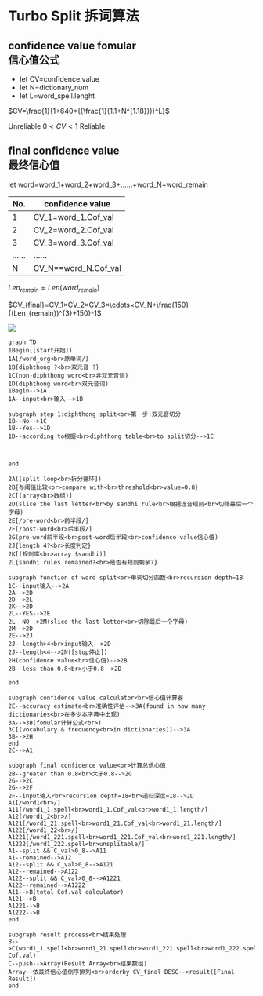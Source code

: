 # Turbo Split 拆词算法

## confidence value fomular<br>信心值公式

-   let CV=confidence.value
-   let N=dictionary_num
-   let L=word_spell.lenght

$CV=\frac{1}{1+640*{(\frac{1}{1.1+N^{1.18}})}^L}$

Unreliable $0<CV<1$ Reliable

## final confidence value<br>最终信心值

let word=word_1+word_2+word_3+……+word_N+word_remain

| No. | confidence value     |
| --- | -------------------- |
| 1   | CV_1=word_1.Cof_val  |
| 2   | CV_2=word_2.Cof_val  |
| 3   | CV_3=word_3.Cof_val  |
| ……  | ……                   |
| N   | CV_N==word_N.Cof_val |

$Len_{remain}=Len(word_{remain})$

$CV_{final}=CV_1×CV_2×CV_3×\cdots×CV_N+\frac{150}{(Len_{remain})^{3}+150}-1$


[![](https://mermaid.ink/img/eyJjb2RlIjoiZ3JhcGggVERcbjFCZWdpbihbc3RhcnTlvIDlp4tdKVxuMUFbL3dvcmRfb3JnPGJyPuWOn-WNleivjS9dXG4xQntkaXBodGhvbmcgPzxicj7lj4zlhYPpn7MgP31cbjFDKG5vbi1kaXBodGhvbmcgd29yZDxicj7pnZ7lj4zlhYPpn7Por40pXG4xRChkaXBodGhvbmcgd29yZDxicj7lj4zlhYPpn7Por40pXG4xQmVnaW4tLT4xQVxuMUEtLWlucHV0PGJyPui-k-WFpS0tPjFCXG5cbnN1YmdyYXBoIHN0ZXAgMTpkaXBodGhvbmcgc3BsaXQ8YnI-56ys5LiA5q2lOuWPjOWFg-mfs-WIh-WIhlxuMUItLU5vLS0-MUNcbjFCLS1ZZXMtLT4xRFxuMUQtLWFjY29yZGluZyB0b-agueaNrjxicj5kaXBodGhvbmcgdGFibGU8YnI-dG8gc3BsaXTliIfliIYtLT4xQ1xuXG5cblxuZW5kXG5cbjJBKFtzcGxpdCBsb29wPGJyPuaLhuWIhuW-queOr10pXG4yQnvkuI7pmIjlgLzmr5TovoM8YnI-Y29tcGFyZSB3aXRoPGJyPnRocmVzaG9sZDxicj52YWx1ZT0wLjh9XG4yQ1soYXJyYXk8YnI-5pWw57uEKV1cbjJEKHNsaWNlIHRoZSBsYXN0IGxldHRlcjxicj5ieSBzYW5kaGkgcnVsZTxicj7moLnmja7ov57pn7Pop4TliJk8YnI-5YiH6Zmk5pyA5ZCO5LiA5Liq5a2X5q-NKVxuMkVbL3ByZS13b3JkPGJyPuWJjeWNiuautS9dXG4yRlsvcG9zdC13b3JkPGJyPuWQjuWNiuautS9dXG4yRyhwcmUtd29yZOWJjeWNiuautTxicj5wb3N0LXdvcmTlkI7ljYrmrrU8YnI-Y29uZmlkZW5jZSB2YWx1ZeS_oeW_g-WAvClcbjJKe2xlbmd0aCA0Pzxicj7plb_luqbliKTlrpp9XG4yS1so6KeE5YiZ5bqTPGJyPmFycmF5ICRzYW5kaGkpXVxuMkx7c2FuZGhpIHJ1bGVzIHJlbWFpbmVkPzxicj7mmK_lkKbmnInop4TliJnliankvZk_fVxuXG5zdWJncmFwaCBmdW5jdGlvbiBvZiB3b3JkIHNwbGl0PGJyPuWNleivjeWIh-WIhuWHveaVsDxicj5yZWN1cnNpb24gZGVwdGg9MThcbjFDLS1pbnB1dOi-k-WFpS0tPjJBXG4yQS0tPjJEXG4yRC0tPjJMXG4ySy0tPjJEXG4yTC0tWUVTLS0-MkVcbjJMLS1OTy0tPjJNKHNsaWNlIHRoZSBsYXN0IGxldHRlcjxicj7liIfpmaTmnIDlkI7kuIDkuKrlrZfmr40pXG4yTS0tPjJEXG4yRS0tPjJKXG4ySi0tbGVuZ3RoPjQ8YnI-aW5wdXTovpPlhaUtLT4yRFxuMkotLWxlbmd0aDw0LS0-Mk4oW3N0b3DlgZzmraJdKVxuMkgoY29uZmlkZW5jZSB2YWx1ZTxicj7kv6Hlv4PlgLwpLS0-MkJcbjJCLS1sZXNzIHRoYW4gMC44PGJyPuWwj-S6jjAuOC0tPjJEXG5cbmVuZFxuXG5zdWJncmFwaCBjb25maWRlbmNlIHZhbHVlIGNhbGN1bGF0b3I8YnI-5L-h5b-D5YC86K6h566X5ZmoXG4yRS0tYWNjdXJhY3kgZXN0aW1hdGU8YnI-5YeG56Gu5oCn6K-E5LywLS0-M0EoZm91bmQgaW4gaG93IG1hbnkgZGljdGlvbmFyaWVzPGJyPuWcqOWkmuWwkeacrOWtl-WFuOS4reWHuueOsClcbjNBLS0-M0IoZm9tdWxhcuiuoeeul-WFrOW8jzxicj4pXG4zQ1sodm9jYWJ1bGFyeSAmIGZyZXF1ZW5jeTxicj5pbiBkaWN0aW9uYXJpZXMpXS0tPjNBXG4zQi0tPjJIXG5lbmRcbjJDLS0-QTFcblxuc3ViZ3JhcGggZmluYWwgY29uZmlkZW5jZSB2YWx1ZTxicj7orqHnrpfmgLvkv6Hlv4PlgLxcbjJCLS1ncmVhdGVyIHRoYW4gMC44PGJyPuWkp-S6jjAuOC0tPjJHXG4yRy0tPjJDXG4yRy0tPjJGXG4yRi0taW5wdXTovpPlhaU8YnI-cmVjdXJzaW9uIGRlcHRoPTE4PGJyPumAkuW9kua3seW6pj0xOC0tPjJEXG5BMVsvd29yZDE8YnI-L11cbkExMVsvd29yZDFfMS5zcGVsbDxicj53b3JkMV8xLkNvZl92YWw8YnI-d29yZDFfMS5sZW5ndGgvXVxuQTEyWy93b3JkMV8yPGJyPi9dXG5BMTIxWy93b3JkMV8yMS5zcGVsbDxicj53b3JkMV8yMS5Db2ZfdmFsPGJyPndvcmQxXzIxLmxlbmd0aC9dXG5BMTIyWy93b3JkMV8yMjxicj4vXVxuQTEyMjFbL3dvcmQxXzIyMS5zcGVsbDxicj53b3JkMV8yMjEuQ29mX3ZhbDxicj53b3JkMV8yMjEubGVuZ3RoL11cbkExMjIyWy93b3JkMV8yMjIuc3BlbGw8YnI-dW5zcGxpdGFibGUvXVxuQTEtLXNwbGl0ICYmIENfdmFsPjBfOC0tPkExMVxuQTEtLXJlbWFpbmVkLS0-QTEyXG5BMTItLXNwbGl0ICYmIENfdmFsPjBfOC0tPkExMjFcbkExMi0tcmVtYWluZWQtLT5BMTIyXG5BMTIyLS1zcGxpdCAmJiBDX3ZhbD4wXzgtLT5BMTIyMVxuQTEyMi0tcmVtYWluZWQtLT5BMTIyMlxuQTExLS0-Qih0b3RhbCBDb2YudmFsIGNhbGN1bGF0b3IpXG5BMTIxLS0-QlxuQTEyMjEtLT5CXG5BMTIyMi0tPkJcbmVuZFxuXG5zdWJncmFwaCByZXN1bHQgcHJvY2Vzczxicj7nu5PmnpzlpITnkIZcbkItLT5DKHdvcmQxXzEuc3BlbGw8YnI-d29yZDFfMjEuc3BlbGw8YnI-d29yZDFfMjIxLnNwZWxsPGJyPndvcmQxXzIyMi5zcGVsbDxicj5maW5hbCBDb2YudmFsKVxuQy0tcHVzaC0tPkFycmF5KFJlc3VsdCBBcnJheTxicj7nu5PmnpzmlbDnu4QpXG5BcnJheS0t5L6d5pyA57uI5L-h5b-D5YC85YCS5bqP5o6S5YiXPGJyPm9yZGVyYnkgQ1ZfZmluYWwgREVTQy0tPnJlc3VsdChbRmluYWwgUmVzdWx0XSlcbmVuZCIsIm1lcm1haWQiOnt9LCJ1cGRhdGVFZGl0b3IiOmZhbHNlfQ)](https://mermaid-js.github.io/mermaid-live-editor/#/edit/eyJjb2RlIjoiZ3JhcGggVERcbjFCZWdpbihbc3RhcnTlvIDlp4tdKVxuMUFbL3dvcmRfb3JnPGJyPuWOn-WNleivjS9dXG4xQntkaXBodGhvbmcgPzxicj7lj4zlhYPpn7MgP31cbjFDKG5vbi1kaXBodGhvbmcgd29yZDxicj7pnZ7lj4zlhYPpn7Por40pXG4xRChkaXBodGhvbmcgd29yZDxicj7lj4zlhYPpn7Por40pXG4xQmVnaW4tLT4xQVxuMUEtLWlucHV0PGJyPui-k-WFpS0tPjFCXG5cbnN1YmdyYXBoIHN0ZXAgMTpkaXBodGhvbmcgc3BsaXQ8YnI-56ys5LiA5q2lOuWPjOWFg-mfs-WIh-WIhlxuMUItLU5vLS0-MUNcbjFCLS1ZZXMtLT4xRFxuMUQtLWFjY29yZGluZyB0b-agueaNrjxicj5kaXBodGhvbmcgdGFibGU8YnI-dG8gc3BsaXTliIfliIYtLT4xQ1xuXG5cblxuZW5kXG5cbjJBKFtzcGxpdCBsb29wPGJyPuaLhuWIhuW-queOr10pXG4yQnvkuI7pmIjlgLzmr5TovoM8YnI-Y29tcGFyZSB3aXRoPGJyPnRocmVzaG9sZDxicj52YWx1ZT0wLjh9XG4yQ1soYXJyYXk8YnI-5pWw57uEKV1cbjJEKHNsaWNlIHRoZSBsYXN0IGxldHRlcjxicj5ieSBzYW5kaGkgcnVsZTxicj7moLnmja7ov57pn7Pop4TliJk8YnI-5YiH6Zmk5pyA5ZCO5LiA5Liq5a2X5q-NKVxuMkVbL3ByZS13b3JkPGJyPuWJjeWNiuautS9dXG4yRlsvcG9zdC13b3JkPGJyPuWQjuWNiuautS9dXG4yRyhwcmUtd29yZOWJjeWNiuautTxicj5wb3N0LXdvcmTlkI7ljYrmrrU8YnI-Y29uZmlkZW5jZSB2YWx1ZeS_oeW_g-WAvClcbjJKe2xlbmd0aCA0Pzxicj7plb_luqbliKTlrpp9XG4yS1so6KeE5YiZ5bqTPGJyPmFycmF5ICRzYW5kaGkpXVxuMkx7c2FuZGhpIHJ1bGVzIHJlbWFpbmVkPzxicj7mmK_lkKbmnInop4TliJnliankvZk_fVxuXG5zdWJncmFwaCBmdW5jdGlvbiBvZiB3b3JkIHNwbGl0PGJyPuWNleivjeWIh-WIhuWHveaVsDxicj5yZWN1cnNpb24gZGVwdGg9MThcbjFDLS1pbnB1dOi-k-WFpS0tPjJBXG4yQS0tPjJEXG4yRC0tPjJMXG4ySy0tPjJEXG4yTC0tWUVTLS0-MkVcbjJMLS1OTy0tPjJNKHNsaWNlIHRoZSBsYXN0IGxldHRlcjxicj7liIfpmaTmnIDlkI7kuIDkuKrlrZfmr40pXG4yTS0tPjJEXG4yRS0tPjJKXG4ySi0tbGVuZ3RoPjQ8YnI-aW5wdXTovpPlhaUtLT4yRFxuMkotLWxlbmd0aDw0LS0-Mk4oW3N0b3DlgZzmraJdKVxuMkgoY29uZmlkZW5jZSB2YWx1ZTxicj7kv6Hlv4PlgLwpLS0-MkJcbjJCLS1sZXNzIHRoYW4gMC44PGJyPuWwj-S6jjAuOC0tPjJEXG5cbmVuZFxuXG5zdWJncmFwaCBjb25maWRlbmNlIHZhbHVlIGNhbGN1bGF0b3I8YnI-5L-h5b-D5YC86K6h566X5ZmoXG4yRS0tYWNjdXJhY3kgZXN0aW1hdGU8YnI-5YeG56Gu5oCn6K-E5LywLS0-M0EoZm91bmQgaW4gaG93IG1hbnkgZGljdGlvbmFyaWVzPGJyPuWcqOWkmuWwkeacrOWtl-WFuOS4reWHuueOsClcbjNBLS0-M0IoZm9tdWxhcuiuoeeul-WFrOW8jzxicj4pXG4zQ1sodm9jYWJ1bGFyeSAmIGZyZXF1ZW5jeTxicj5pbiBkaWN0aW9uYXJpZXMpXS0tPjNBXG4zQi0tPjJIXG5lbmRcbjJDLS0-QTFcblxuc3ViZ3JhcGggZmluYWwgY29uZmlkZW5jZSB2YWx1ZTxicj7orqHnrpfmgLvkv6Hlv4PlgLxcbjJCLS1ncmVhdGVyIHRoYW4gMC44PGJyPuWkp-S6jjAuOC0tPjJHXG4yRy0tPjJDXG4yRy0tPjJGXG4yRi0taW5wdXTovpPlhaU8YnI-cmVjdXJzaW9uIGRlcHRoPTE4PGJyPumAkuW9kua3seW6pj0xOC0tPjJEXG5BMVsvd29yZDE8YnI-L11cbkExMVsvd29yZDFfMS5zcGVsbDxicj53b3JkMV8xLkNvZl92YWw8YnI-d29yZDFfMS5sZW5ndGgvXVxuQTEyWy93b3JkMV8yPGJyPi9dXG5BMTIxWy93b3JkMV8yMS5zcGVsbDxicj53b3JkMV8yMS5Db2ZfdmFsPGJyPndvcmQxXzIxLmxlbmd0aC9dXG5BMTIyWy93b3JkMV8yMjxicj4vXVxuQTEyMjFbL3dvcmQxXzIyMS5zcGVsbDxicj53b3JkMV8yMjEuQ29mX3ZhbDxicj53b3JkMV8yMjEubGVuZ3RoL11cbkExMjIyWy93b3JkMV8yMjIuc3BlbGw8YnI-dW5zcGxpdGFibGUvXVxuQTEtLXNwbGl0ICYmIENfdmFsPjBfOC0tPkExMVxuQTEtLXJlbWFpbmVkLS0-QTEyXG5BMTItLXNwbGl0ICYmIENfdmFsPjBfOC0tPkExMjFcbkExMi0tcmVtYWluZWQtLT5BMTIyXG5BMTIyLS1zcGxpdCAmJiBDX3ZhbD4wXzgtLT5BMTIyMVxuQTEyMi0tcmVtYWluZWQtLT5BMTIyMlxuQTExLS0-Qih0b3RhbCBDb2YudmFsIGNhbGN1bGF0b3IpXG5BMTIxLS0-QlxuQTEyMjEtLT5CXG5BMTIyMi0tPkJcbmVuZFxuXG5zdWJncmFwaCByZXN1bHQgcHJvY2Vzczxicj7nu5PmnpzlpITnkIZcbkItLT5DKHdvcmQxXzEuc3BlbGw8YnI-d29yZDFfMjEuc3BlbGw8YnI-d29yZDFfMjIxLnNwZWxsPGJyPndvcmQxXzIyMi5zcGVsbDxicj5maW5hbCBDb2YudmFsKVxuQy0tcHVzaC0tPkFycmF5KFJlc3VsdCBBcnJheTxicj7nu5PmnpzmlbDnu4QpXG5BcnJheS0t5L6d5pyA57uI5L-h5b-D5YC85YCS5bqP5o6S5YiXPGJyPm9yZGVyYnkgQ1ZfZmluYWwgREVTQy0tPnJlc3VsdChbRmluYWwgUmVzdWx0XSlcbmVuZCIsIm1lcm1haWQiOnt9LCJ1cGRhdGVFZGl0b3IiOmZhbHNlfQ)

```mermaid
graph TD
1Begin([start开始])
1A[/word_org<br>原单词/]
1B{diphthong ?<br>双元音 ?}
1C(non-diphthong word<br>非双元音词)
1D(diphthong word<br>双元音词)
1Begin-->1A
1A--input<br>输入-->1B

subgraph step 1:diphthong split<br>第一步:双元音切分
1B--No-->1C
1B--Yes-->1D
1D--according to根据<br>diphthong table<br>to split切分-->1C



end

2A([split loop<br>拆分循环])
2B{与阈值比较<br>compare with<br>threshold<br>value=0.8}
2C[(array<br>数组)]
2D(slice the last letter<br>by sandhi rule<br>根据连音规则<br>切除最后一个字母)
2E[/pre-word<br>前半段/]
2F[/post-word<br>后半段/]
2G(pre-word前半段<br>post-word后半段<br>confidence value信心值)
2J{length 4?<br>长度判定}
2K[(规则库<br>array $sandhi)]
2L{sandhi rules remained?<br>是否有规则剩余?}

subgraph function of word split<br>单词切分函数<br>recursion depth=18
1C--input输入-->2A
2A-->2D
2D-->2L
2K-->2D
2L--YES-->2E
2L--NO-->2M(slice the last letter<br>切除最后一个字母)
2M-->2D
2E-->2J
2J--length>4<br>input输入-->2D
2J--length<4-->2N([stop停止])
2H(confidence value<br>信心值)-->2B
2B--less than 0.8<br>小于0.8-->2D

end

subgraph confidence value calculator<br>信心值计算器
2E--accuracy estimate<br>准确性评估-->3A(found in how many dictionaries<br>在多少本字典中出现)
3A-->3B(fomular计算公式<br>)
3C[(vocabulary & frequency<br>in dictionaries)]-->3A
3B-->2H
end
2C-->A1

subgraph final confidence value<br>计算总信心值
2B--greater than 0.8<br>大于0.8-->2G
2G-->2C
2G-->2F
2F--input输入<br>recursion depth=18<br>递归深度=18-->2D
A1[/word1<br>/]
A11[/word1_1.spell<br>word1_1.Cof_val<br>word1_1.length/]
A12[/word1_2<br>/]
A121[/word1_21.spell<br>word1_21.Cof_val<br>word1_21.length/]
A122[/word1_22<br>/]
A1221[/word1_221.spell<br>word1_221.Cof_val<br>word1_221.length/]
A1222[/word1_222.spell<br>unsplitable/]
A1--split && C_val>0_8-->A11
A1--remained-->A12
A12--split && C_val>0_8-->A121
A12--remained-->A122
A122--split && C_val>0_8-->A1221
A122--remained-->A1222
A11-->B(total Cof.val calculator)
A121-->B
A1221-->B
A1222-->B
end

subgraph result process<br>结果处理
B-->C(word1_1.spell<br>word1_21.spell<br>word1_221.spell<br>word1_222.spell<br>final Cof.val)
C--push-->Array(Result Array<br>结果数组)
Array--依最终信心值倒序排列<br>orderby CV_final DESC-->result([Final Result])
end



```

